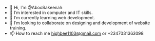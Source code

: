 - 👋 Hi, I’m @AbooSakeenah
- 👀 I’m interested in computer and IT skills.
- 🌱 I’m currently learning web development.
- 💞️ I’m looking to collaborate on designing and development of website training.
- 📫 How to reach me highbee1103@gmail.com or +2347031363098

<!---
AbooSakeenah/AbooSakeenah is a ✨ special ✨ repository because its `README.md` (this file) appears on your GitHub profile.
You can click the Preview link to take a look at your changes.
--->

